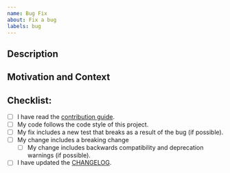 ```yaml
---
name: Bug Fix
about: Fix a bug
labels: bug
---
```

<!--- Provide a general summary of your changes in the Title above -->

## Description
<!--- Describe your changes in detail -->

## Motivation and Context
<!--- Why is this change required? What problem does it solve? -->
<!--- If it fixes an open issue, please link to the issue here. If this PR closes an issue, put the word 'closes' before the issue link to auto-close the issue when the PR is merged. -->

## Checklist:
<!--- You may remove the checklists that don't apply to your change type(s) or just leave them empty -->
<!--- Go over all the following points, and replace the space with an `x` in all the boxes that apply. -->
<!--- If you're unsure about any of these, don't hesitate to ask. We're here to help! -->
- [ ] I have read the [contribution guide](https://github.com/RadioAstronomySoftwareGroup/pyradiosky/blob/main/.github/CONTRIBUTING.md).
- [ ] My code follows the code style of this project.
- [ ] My fix includes a new test that breaks as a result of the bug (if possible).
- [ ] My change includes a breaking change
  - [ ] My change includes backwards compatibility and deprecation warnings (if possible).
- [ ] I have updated the [CHANGELOG](https://github.com/RadioAstronomySoftwareGroup/pyradiosky/blob/main/CHANGELOG.md).
